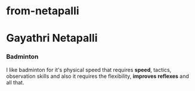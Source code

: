 # from-netapalli
# Gayathri Netapalli
### Badminton
I like badminton for it's physical speed that requires **speed**, tactics, observation skills and also it requires the flexibility, **improves reflexes** and all that.<br>
